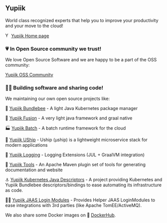 ## Yupiik
World class recognized experts that help you to improve your productivity and your move to the cloud!

<img alt="Yupiik Home page" src="https://www.yupiik.io/images/yupiik.png" width="15px"/> [Yupiik Home page](https://yupiik.com/)

### 💗 In Open Source community we trust!

We love Open Source Software and we are happy to be a part of the OSS community:

[Yupiik OSS Community](https://yupiik.github.io/community.html)

### 👩‍💻 Building software and sharing code!

We maintaining our own open source projects like:

:honeybee: [Yupiik Bundlebee](https://github.com/yupiik/bundlebee) - A light Java Kubernetes package manager

:volcano: [Yupiik Fusion](https://github.com/yupiik/fusion) - A very light java framework and graal native

:factory: [Yupiik Batch](https://github.com/yupiik/yupiik-batch) - A batch runtime framework for the cloud

:rocket: [Yupiik UShip](https://github.com/yupiik/uship) - Uship (µship) is a lightweight microservice stack for modern applications

:fax: [Yupiik Logging](https://github.com/yupiik/yupiik-logging) - Logging Extensions (JUL + GraalVM integration)

:wrench: [Yupiik Tools](https://github.com/yupiik/tools-maven-plugin) - An Apache Maven plugin set of tools for generating documentation and website

:anchor: [Yupiik Kubernetes Java Descriptors](https://github.com/yupiik/kubernetes-java-descriptors) - A project providing Kubernetes and Yupiik Bundlebee descriptors/bindings to ease automating its infrastructure as code.

:guardsman: [Yupiik JAAS Login Modules](https://github.com/yupiik/jaas-login-modules) - Provides Helper JAAS LoginModules to ease integrations with 3rd parties (like Apache TomEE/ActiveMQ).


We also share some Docker images on :whale: [DockerHub](https://hub.docker.com/u/ossyupiik).
